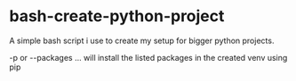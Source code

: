 # bash-create-python-project
A simple bash script i use to create my setup for bigger python projects.

-p or --packages <package1> <package2> <package3> ... will install the listed packages in the created venv using pip
